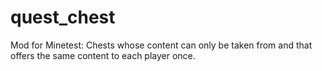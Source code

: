 # quest_chest
Mod for Minetest: Chests whose content can only be taken from and that offers the same content to each player once.
